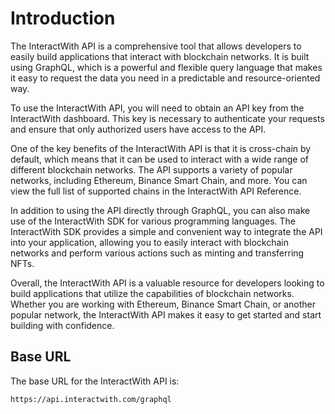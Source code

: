 # Introduction

The InteractWith API is a comprehensive tool that allows developers to easily build applications that interact with blockchain networks. It is built using GraphQL, which is a powerful and flexible query language that makes it easy to request the data you need in a predictable and resource-oriented way.

To use the InteractWith API, you will need to obtain an API key from the InteractWith dashboard. This key is necessary to authenticate your requests and ensure that only authorized users have access to the API.

One of the key benefits of the InteractWith API is that it is cross-chain by default, which means that it can be used to interact with a wide range of different blockchain networks. The API supports a variety of popular networks, including Ethereum, Binance Smart Chain, and more. You can view the full list of supported chains in the InteractWith API Reference.

In addition to using the API directly through GraphQL, you can also make use of the InteractWith SDK for various programming languages. The InteractWith SDK provides a simple and convenient way to integrate the API into your application, allowing you to easily interact with blockchain networks and perform various actions such as minting and transferring NFTs.

Overall, the InteractWith API is a valuable resource for developers looking to build applications that utilize the capabilities of blockchain networks. Whether you are working with Ethereum, Binance Smart Chain, or another popular network, the InteractWith API makes it easy to get started and start building with confidence.

## Base URL

The base URL for the InteractWith API is:

```text
https://api.interactwith.com/graphql
```